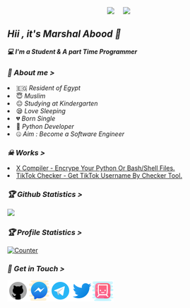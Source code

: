 <!-- Github README -->
<p align="center"><a href="https://github.com/iiAboooodii">
<img height="165" src="https://github-readme-stats.vercel.app/api?username=iiAboooodii&show_icons=true&include_all_commits=true&theme=react&cache_seconds=3200&hide_border=true" /></a>
&nbsp;&nbsp;&nbsp;
<a href="https://github.com/iiAboooodii"><img src="https://github-readme-stats.vercel.app/api/top-langs/?username=iiAboooodii&layout=compact&theme=react&hide_border=true" />
</a></p>

<h2><b><i>Hii , it's Marshal Abood 👋</i></b></h2>
<b><i>💻 I'm a Student & A part Time Programmer</i></b>

<h3><b><i>🤠 About me > </i></b></h3>
<li> 🇪🇬 <i>Resident of Egypt</i></li>
<li> 😇 <i>Muslim</i></li>
<li> 😐 <i>Studying at Kindergarten</i></li>
<li> 😪 <i>Love Sleeping</i></li>
<li> 💔 <i>Born Single</i></li>
<li> 🐍 <i>Python Developer</i></li>
<li> 🤐 <i>Aim : Become a Software Engineer</i></li>

<h3><b><i>☠ Works > </i></b></h3>
<li> <a href="https://github.com/iiAboooodii/X-Compiler">X Compiler - Encrype Your Python Or Bash/Shell Files.</a>
<li> <a href="https://github.com/iiAboooodii/TikTok-Checker">TikTok Checker - Get TikTok Username By Checker Tool.</a>

<h3><b><i>🏆 Github Statistics > </i></b></h3>
<a href="https://github.com/iiAboooodii"><img width=550 src="https://github-profile-trophy.vercel.app/?username=iiAboooodii&theme=dracula&no-frame=true&title=Followers,Stars,Commit,Repository,Issues"/></a>

<h3><b><i>🏆 Profile Statistics > </i></b></h3>
<a href="https://github.com/iiAboooodii"><img height="25" title="Counter" src="https://camo.githubusercontent.com/67dfbff655d5cf7ff7a9e9e7445406ba823a33adbcbc173b2236ad86be0dea0a/68747470733a2f2f677076632e6172747572696f2e6465762f4b6173526f75647261"></a>

<h3><b><i>📡 Get in Touch > </i></b></h3>
<a href="https://github.com/iiAboooodii"><img align="left" title="Github" alt="Github" width="48px" src="assets/github.png" /></a>
<a href="https://m.me/xiAbooD"><img align="left" title="Messenger" alt="Messenger" width="48px" src="assets/messenger.png" /></a>
<a href="https://t.me/i7iii0"><img align="left" title="Telegram" alt="Telegram" width="48px" src="assets/telegram.png" /></a>
<a href="https://twitter.com/iiAboooodii"><img align="left" title="Twitter" alt="Twitter" width="48px" src="assets/twitter.png" /></a>
<a href="https://tellonym.me/flxv"><img align="left" title="Tellonym" alt="Tellonym" width="48px" src="assets/tellonym.png" /></a>
  
  

